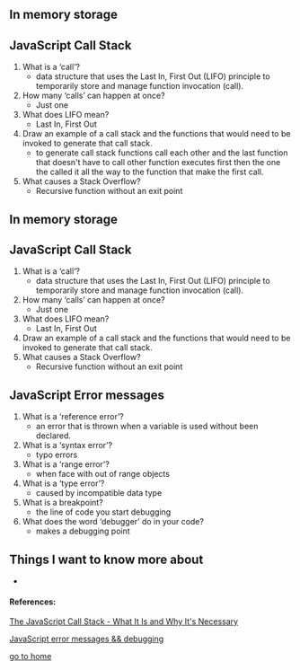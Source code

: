 ## In memory storage

## JavaScript Call Stack
1. What is a ‘call’?
    - data structure that uses the Last In, First Out (LIFO) principle to temporarily store and manage function invocation (call).
2. How many ‘calls’ can happen at once?
   - Just one
3. What does LIFO mean?
   -  Last In, First Out
4. Draw an example of a call stack and the functions that would need to be invoked to generate that call stack.
   - to generate call stack functions call each other and the last function that doesn't have to call other function executes first then the one the called it all the way to the function that make the first call.
5. What causes a Stack Overflow?
   - Recursive function without an exit   point

## In memory storage

## JavaScript Call Stack
1. What is a ‘call’?
    - data structure that uses the Last In, First Out (LIFO) principle to temporarily store and manage function invocation (call).
2. How many ‘calls’ can happen at once?
   - Just one
3. What does LIFO mean?
   -  Last In, First Out
4. Draw an example of a call stack and the functions that would need to be invoked to generate that call stack.
5. What causes a Stack Overflow?
   - Recursive function without an exit   point

## JavaScript Error messages

1. What is a ‘reference error’?
   - an error that is thrown when a variable is used without been declared.
2. What is a ‘syntax error’?
   - typo errors
3. What is a ‘range error’?
   - when face with out of range objects
4. What is a ‘type error’?
   - caused by incompatible data type
5. What is a breakpoint?
   - the line of code you start debugging
6. What does the word ‘debugger’ do in your code?
   - makes a debugging point

## Things I want to know more about
 - 
#### References:

[The JavaScript Call Stack - What It Is and Why It's Necessary](https://www.freecodecamp.org/news/understanding-the-javascript-call-stack-861e41ae61d4/)

[JavaScript error messages && debugging](https://codeburst.io/javascript-error-messages-debugging-d23f84f0ae7c)

[go to home](README.md)
